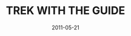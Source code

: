 ---
layout: message
category: message
series: "The Guide"
title: "TREK WITH THE GUIDE"
date: 2011-05-21
audio-description: "Chuck Mingo talks about how to recognize and follow the Holy Spirit's guidance."
audio: "http://s3.amazonaws.com/crossroadsaudiomessages/theguide01.mp3"
audio-title: "TREK WITH THE GUIDE"
audio-duration: "42&#58;43"
program-description: "The Guide&#58; Trek with The Guide Program"
program: "http://www.crossroads.net/players/media/hq/05_21-22_11Program.pdf"
program-title: "TREK WITH THE GUIDE"
video-description: "Chuck Mingo talks about how to recognize and follow the Holy Spirit's guidance."
video-title: "TREK WITH THE GUIDE"
video: "https://s3.amazonaws.com/crossroadsvideomessages/theguide01.mp4"
---